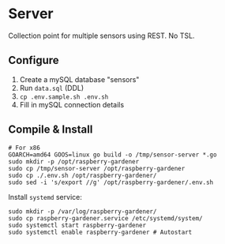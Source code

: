 # Server
Collection point for multiple sensors using REST. No TSL.

## Configure

1. Create a mySQL database "sensors" 
2. Run `data.sql` (DDL)
3. `cp .env.sample.sh .env.sh`
4. Fill in mySQL connection details

## Compile & Install
```
# For x86
GOARCH=amd64 GOOS=linux go build -o /tmp/sensor-server *.go 
sudo mkdir -p /opt/raspberry-gardener
sudo cp /tmp/sensor-server /opt/raspberry-gardener
sudo cp ./.env.sh /opt/raspberry-gardener/
sudo sed -i 's/export //g' /opt/raspberry-gardener/.env.sh
```

Install `systemd` service:
```
sudo mkdir -p /var/log/raspberry-gardener/
sudo cp raspberry-gardener.service /etc/systemd/system/
sudo systemctl start raspberry-gardener
sudo systemctl enable raspberry-gardener # Autostart
```